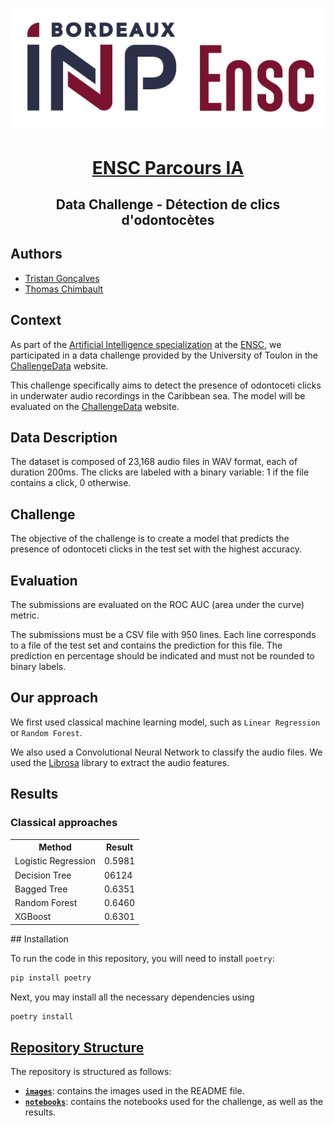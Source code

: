 <br/>
<div align="center" >

![Logo ENSC](images/ENSC.png)


# <u> ENSC Parcours IA </u>
## Data Challenge - Détection de clics d'odontocètes

</div>

## Authors

- [Tristan Gonçalves](https://github.com/tristangclvs)
- [Thomas Chimbault](https://github.com/thomaschlt)

## Context 

As part of the [Artificial Intelligence specialization](https://3aia.notion.site/3aia/Parcours-3A-IA-2023-9917027c682b457dae71fea68c067ad1) at the [ENSC](https://ensc.bordeaux-inp.fr/fr), we participated in a data challenge provided by the University of Toulon in the [ChallengeData](https://challengedata.ens.fr/) website. 

This challenge specifically aims to detect the presence of odontoceti clicks in underwater audio recordings in the Caribbean sea.
The model will be evaluated on the [ChallengeData](https://challengedata.ens.fr/) website.

## Data Description

The dataset is composed of 23,168 audio files in WAV format, each of duration 200ms. The clicks are labeled with a binary variable: 1 if the file contains a click, 0 otherwise.

## Challenge

The objective of the challenge is to create a model that predicts the presence of odontoceti clicks in the test set with the highest accuracy.

## Evaluation

The submissions are evaluated on the ROC AUC (area under the curve) metric. 

The submissions must be a CSV file with 950 lines. Each line corresponds to a file of the test set and contains the prediction for this file. The prediction en percentage should be indicated and must not be rounded to binary labels.

## Our approach

We first used classical machine learning model, such as `Linear Regression` or `Random Forest`.

We also used a Convolutional Neural Network to classify the audio files. We used the [Librosa](https://librosa.org/doc/latest/index.html) library to extract the audio features.

## Results
### Classical approaches

<div align="center">
<table>
    <tr>
        <th>Method</th>
        <th>Result</th>
    </tr>
    <tr>
        <td>Logistic Regression</td>
        <td>0.5981</td>
    </tr>
    <tr>
        <td>Decision  Tree</td>
        <td>06124</td>
    </tr>
    <tr>
        <td>Bagged Tree</td>
        <td>0.6351</td>
    </tr>
    <tr>
        <td>Random Forest</td>
        <td>0.6460</td>
    </tr>
    <tr>
        <td>XGBoost</td>
        <td>0.6301</td>
    </tr>
</table>
</div>
## Installation

To run the code in this repository, you will need to install `poetry`:
```bash
pip install poetry
```
Next, you may install all the necessary dependencies using 
```bash
poetry install
```

 ## <u> Repository Structure </u>

The repository is structured as follows:

<!-- - **`.dataset`**: contains the training and test sets used for the challenge. -->
- **[`images`](/images/)**: contains the images used in the README file.
- **[`notebooks`](/notebooks/)**: contains the notebooks used for the challenge, as well as the results.
<!-- - **`saved_models`**: contains the trained models. -->
<!-- - **`src`**: contains the scripts used for the challenge.  -->
